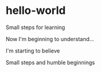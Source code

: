 # hello-world
Small steps for learning

Now I'm beginning to understand...

I'm starting to believe

Small steps and humble beginnings

